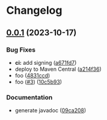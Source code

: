 # Changelog

## [0.0.1](https://github.com/sverrehu/shhsoft4/compare/v0.0.0...v0.0.1) (2023-10-17)


### Bug Fixes

* **ci:** add signing ([a671fd7](https://github.com/sverrehu/shhsoft4/commit/a671fd7b5e3c8d3bf4ea824700a947f8a215729b))
* deploy to Maven Central ([a214f36](https://github.com/sverrehu/shhsoft4/commit/a214f36c0cd1a751a0f321fafd8c9de9b1d418e4))
* foo ([4831ccd](https://github.com/sverrehu/shhsoft4/commit/4831ccdd3f9e3341556043d1fe150d30d8acc351))
* foo ([#3](https://github.com/sverrehu/shhsoft4/issues/3)) ([10c5b93](https://github.com/sverrehu/shhsoft4/commit/10c5b932c8a91e214245b13a8c8c1e0dcc12d62e))


### Documentation

* generate javadoc ([09ca208](https://github.com/sverrehu/shhsoft4/commit/09ca20869492643dbd5f5fc18b27a7650c165768))
